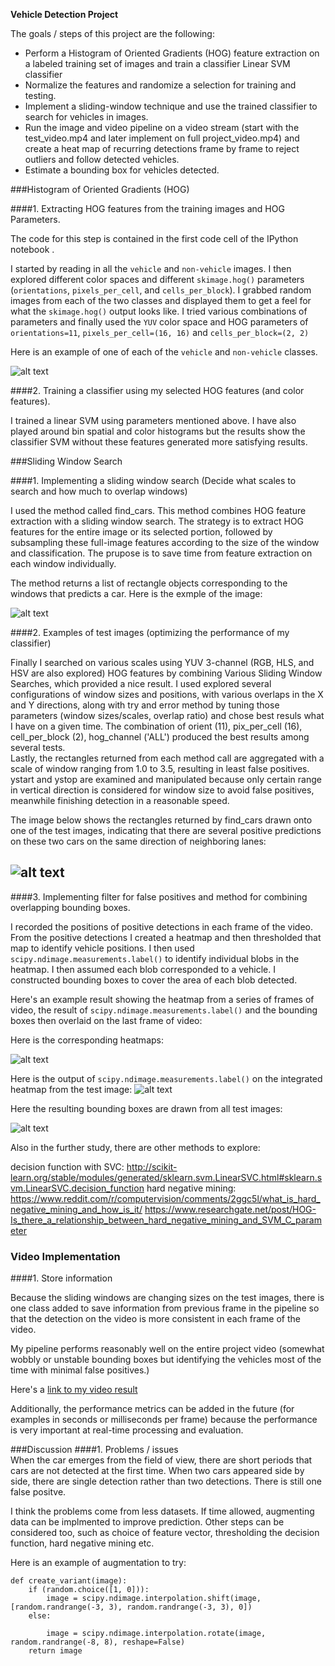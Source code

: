 **Vehicle Detection Project**

The goals / steps of this project are the following:

* Perform a Histogram of Oriented Gradients (HOG) feature extraction on a labeled training set of images and train a classifier Linear SVM classifier
* Normalize the features and randomize a selection for training and testing.
* Implement a sliding-window technique and use the trained classifier to search for vehicles in images.
* Run the image and video pipeline on a video stream (start with the test_video.mp4 and later implement on full project_video.mp4) and create a heat map of recurring detections frame by frame to reject outliers and follow detected vehicles.
* Estimate a bounding box for vehicles detected.

###Histogram of Oriented Gradients (HOG)

####1. Extracting HOG features from the training images and HOG Parameters.

The code for this step is contained in the first code cell of the IPython notebook .  

I started by reading in all the `vehicle` and `non-vehicle` images.  I then explored different color spaces and different `skimage.hog()` parameters (`orientations`, `pixels_per_cell`, and `cells_per_block`).  I grabbed random images from each of the two classes and displayed them to get a feel for what the `skimage.hog()` output looks like.
I tried various combinations of parameters and finally used the `YUV` color space and HOG parameters of `orientations=11`, `pixels_per_cell=(16, 16)` and `cells_per_block=(2, 2)`

Here is an example of one of each of the `vehicle` and `non-vehicle` classes. 

![alt text](output_images/image1.png)

####2. Training a classifier using my selected HOG features (and color features).

I trained a linear SVM using parameters mentioned above. I have also played around bin spatial and color histograms but the results show the classifier SVM without these features generated more satisfying results. 

###Sliding Window Search

####1. Implementing a sliding window search (Decide what scales to search and how much to overlap windows)

I used the method called find_cars. This method combines HOG feature extraction with a sliding window search. The strategy is to extract HOG features for the entire image or its selected portion, followed by subsampling these full-image features according to the size of the window and classification. The prupose is to save time from feature extraction on each window individually. 

The method returns a list of rectangle objects corresponding to the windows that predicts a car. Here is the exmple of the image:  

![alt text](output_images/image2.png)

####2. Examples of test images (optimizing the performance of my classifier)

Finally I searched on various scales using YUV 3-channel (RGB, HLS, and HSV are also explored) HOG features by combining Various Sliding Window Searches, which provided a nice result.  I used explored several configurations of window sizes and positions, with various overlaps in the X and Y directions, along with try and error method by tuning those parameters (window sizes/scales, overlap ratio) and chose best resuls what I have on a given time.  The combination of orient (11), pix_per_cell (16), cell_per_block (2), hog_channel ('ALL') produced the best results among several tests.  
Lastly, the rectangles returned from each method call are aggregated with a scale of window ranging from 1.0 to 3.5, resulting in least false positives. ystart and ystop are examined and manipulated because only certain range in vertical direction is considered for window size to avoid false positives, meanwhile finishing detection in a reasonable speed. 

The image below shows the rectangles returned by find_cars drawn onto one of the test images, indicating that there are several positive predictions on these two cars on the same direction of neighboring lanes:

![alt text](output_images/image3.png)
---

####3. Implementing filter for false positives and method for combining overlapping bounding boxes.

I recorded the positions of positive detections in each frame of the video.  From the positive detections I created a heatmap and then thresholded that map to identify vehicle positions.  I then used `scipy.ndimage.measurements.label()` to identify individual blobs in the heatmap.  I then assumed each blob corresponded to a vehicle.  I constructed bounding boxes to cover the area of each blob detected.  

Here's an example result showing the heatmap from a series of frames of video, the result of `scipy.ndimage.measurements.label()` and the bounding boxes then overlaid on the last frame of video:

Here is the corresponding heatmaps:

![alt text](output_images/image4.png)

Here is the output of `scipy.ndimage.measurements.label()` on the integrated heatmap from the test image:
![alt text](output_images/image5.png)

Here the resulting bounding boxes are drawn from all test images:

![alt text](output_images/image7.png)

Also in the further study, there are other methods to explore:

decision function with SVC:
http://scikit-learn.org/stable/modules/generated/sklearn.svm.LinearSVC.html#sklearn.svm.LinearSVC.decision_function
hard negative mining:
https://www.reddit.com/r/computervision/comments/2ggc5l/what_is_hard_negative_mining_and_how_is_it/
https://www.researchgate.net/post/HOG-Is_there_a_relationship_between_hard_negative_mining_and_SVM_C_parameter

### Video Implementation

####1. Store information

Because the sliding windows are changing sizes on the test images, there is one class added to save information from previous frame in the pipeline so that the detection on the video is more consistent in each frame of the video.

My pipeline performs reasonably well on the entire project video (somewhat wobbly or unstable bounding boxes but identifying the vehicles most of the time with minimal false positives.)

Here's a [link to my video result](./project_video.mp4)

Additionally, the performance metrics can be added in the future (for examples in seconds or milliseconds per frame) because the performance is very important at real-time processing and evaluation. 

###Discussion
####1. Problems / issues  
When the car emerges from the field of view, there are short periods that cars are not detected at the first time. When two cars appeared side by side, there are single detection rather than two detections. There is still one false positve.

I think the problems come from less datasets. If time allowed, augmenting data can be implmented to improve prediction. Other steps can be considered too, such as choice of feature vector, thresholding the decision function, hard negative mining etc. 

Here is an example of augmentation to try:
```
def create_variant(image):
    if (random.choice([1, 0])):
        image = scipy.ndimage.interpolation.shift(image, [random.randrange(-3, 3), random.randrange(-3, 3), 0])
    else:

        image = scipy.ndimage.interpolation.rotate(image, random.randrange(-8, 8), reshape=False)
    return image
```
 

